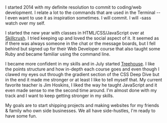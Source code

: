 I started 2014 with my definite resolution to commit to coding/web development. I relate a lot to the commands that are used in the Terminal -- I even want to use it as inspiration sometimes. I will commit. I will -sass watch over my self.  

I started the new year with classes in HTML/CSS/JavaScript over at [Skillcrush](www.skillcrush.com). I tried keeping up and loved the social aspect of it. It seemed as if there was always someone in the chat or the message boards, but I fell behind but signed up for their Web Developer course that also taught some Ruby and became familiar using the command line. 

I became more confident in my skills and in July started [Treehouse](www.teamtreehouse.com).  I like the points structure and how in-depth each course goes and even though I clawed my eyes out through the gradient section of the CSS Deep Dive but in the end it made me stronger or at least I like to tell myself that. My current favorite teacher is Jim Hoskins, I liked the way he taught JavaScript and it even made sense to me the second time around. I'm almost done with my track and I want to keep getting stronger in my skills.

My goals are to start shipping projects and making websites for my friends & family who own side businesses. We all have side-hustles, I'm ready to have some fun.